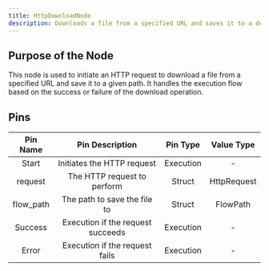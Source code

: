 ```yaml
---
title: HttpDownloadNode
description: Downloads a file from a specified URL and saves it to a designated path.
---
```


## Purpose of the Node
This node is used to initiate an HTTP request to download a file from a specified URL and save it to a given path. It handles the execution flow based on the success or failure of the download operation.

## Pins

| Pin Name | Pin Description | Pin Type | Value Type |
|:----------:|:-------------:|:------:|:------:|
| Start | Initiates the HTTP request | Execution | - |
| request | The HTTP request to perform | Struct | HttpRequest |
| flow_path | The path to save the file to | Struct | FlowPath |
| Success | Execution if the request succeeds | Execution | - |
| Error | Execution if the request fails | Execution | - |